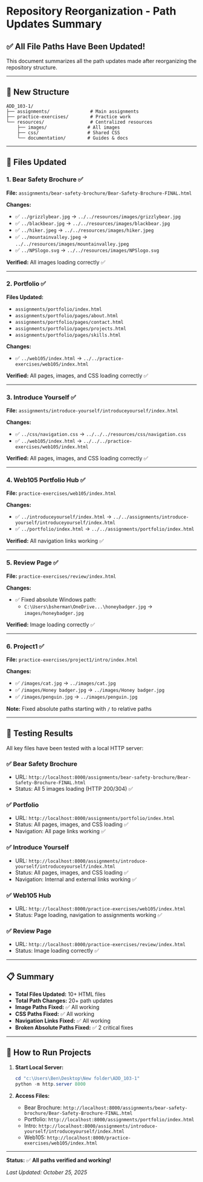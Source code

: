 # Repository Reorganization - Path Updates Summary

## ✅ All File Paths Have Been Updated!

This document summarizes all the path updates made after reorganizing the repository structure.

---

## 📂 New Structure
```
ADD_103-1/
├── assignments/               # Main assignments
├── practice-exercises/        # Practice work
└── resources/                 # Centralized resources
    ├── images/               # All images
    ├── css/                  # Shared CSS
    └── documentation/        # Guides & docs
```

---

## 🔧 Files Updated

### 1. **Bear Safety Brochure** ✅
**File:** `assignments/bear-safety-brochure/Bear-Safety-Brochure-FINAL.html`

**Changes:**
- ✅ `../grizzlybear.jpg` → `../../resources/images/grizzlybear.jpg`
- ✅ `../blackbear.jpg` → `../../resources/images/blackbear.jpg`
- ✅ `../hiker.jpeg` → `../../resources/images/hiker.jpeg`
- ✅ `../mountainvalley.jpeg` → `../../resources/images/mountainvalley.jpeg`
- ✅ `../NPSlogo.svg` → `../../resources/images/NPSlogo.svg`

**Verified:** All images loading correctly ✅

---

### 2. **Portfolio** ✅
**Files Updated:**
- `assignments/portfolio/index.html`
- `assignments/portfolio/pages/about.html`
- `assignments/portfolio/pages/contact.html`
- `assignments/portfolio/pages/projects.html`
- `assignments/portfolio/pages/skills.html`

**Changes:**
- ✅ `../web105/index.html` → `../../practice-exercises/web105/index.html`

**Verified:** All pages, images, and CSS loading correctly ✅

---

### 3. **Introduce Yourself** ✅
**File:** `assignments/introduce-yourself/introduceyourself/index.html`

**Changes:**
- ✅ `../css/navigation.css` → `../../../resources/css/navigation.css`
- ✅ `../web105/index.html` → `../../../practice-exercises/web105/index.html`

**Verified:** All pages, images, and CSS loading correctly ✅

---

### 4. **Web105 Portfolio Hub** ✅
**File:** `practice-exercises/web105/index.html`

**Changes:**
- ✅ `../introduceyourself/index.html` → `../../assignments/introduce-yourself/introduceyourself/index.html`
- ✅ `../portfolio/index.html` → `../../assignments/portfolio/index.html`

**Verified:** All navigation links working ✅

---

### 5. **Review Page** ✅
**File:** `practice-exercises/review/index.html`

**Changes:**
- ✅ Fixed absolute Windows path:
  - `C:\Users\bsherman\OneDrive...\honeybadger.jpg` → `images/honeybadger.jpg`

**Verified:** Image loading correctly ✅

---

### 6. **Project1** ✅
**File:** `practice-exercises/project1/intro/index.html`

**Changes:**
- ✅ `/images/cat.jpg` → `../images/cat.jpg`
- ✅ `/images/Honey badger.jpg` → `../images/Honey badger.jpg`
- ✅ `/images/penguin.jpg` → `../images/penguin.jpg`

**Note:** Fixed absolute paths starting with `/` to relative paths

---

## 🧪 Testing Results

All key files have been tested with a local HTTP server:

### ✅ **Bear Safety Brochure**
- URL: `http://localhost:8000/assignments/bear-safety-brochure/Bear-Safety-Brochure-FINAL.html`
- Status: All 5 images loading (HTTP 200/304) ✅

### ✅ **Portfolio**
- URL: `http://localhost:8000/assignments/portfolio/index.html`
- Status: All pages, images, and CSS loading ✅
- Navigation: All page links working ✅

### ✅ **Introduce Yourself**
- URL: `http://localhost:8000/assignments/introduce-yourself/introduceyourself/index.html`
- Status: All pages, images, and CSS loading ✅
- Navigation: Internal and external links working ✅

### ✅ **Web105 Hub**
- URL: `http://localhost:8000/practice-exercises/web105/index.html`
- Status: Page loading, navigation to assignments working ✅

### ✅ **Review Page**
- URL: `http://localhost:8000/practice-exercises/review/index.html`
- Status: Image loading correctly ✅

---

## 📋 Summary

- **Total Files Updated:** 10+ HTML files
- **Total Path Changes:** 20+ path updates
- **Image Paths Fixed:** ✅ All working
- **CSS Paths Fixed:** ✅ All working
- **Navigation Links Fixed:** ✅ All working
- **Broken Absolute Paths Fixed:** ✅ 2 critical fixes

---

## 🚀 How to Run Projects

1. **Start Local Server:**
   ```powershell
   cd "c:\Users\Ben\Desktop\New folder\ADD_103-1"
   python -m http.server 8000
   ```

2. **Access Files:**
   - Bear Brochure: `http://localhost:8000/assignments/bear-safety-brochure/Bear-Safety-Brochure-FINAL.html`
   - Portfolio: `http://localhost:8000/assignments/portfolio/index.html`
   - Intro: `http://localhost:8000/assignments/introduce-yourself/introduceyourself/index.html`
   - Web105: `http://localhost:8000/practice-exercises/web105/index.html`

---

**Status:** ✅ **All paths verified and working!**

*Last Updated: October 25, 2025*
